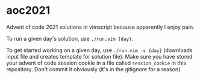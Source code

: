 # aoc2021
Advent of code 2021 solutions in vimscript because apparently I enjoy pain.

To run a given day's solution, use `./run.vim {day}`.

To get started working on a given day, use `./run.vim -s {day}` (downloads
input file and creates template for solution file). Make sure you have stored
your advent of code session cookie in a file called `session_cookie` in this
repository. Don't commit it obviously (it's in the gitignore for a reason).
